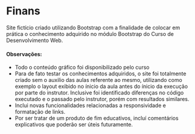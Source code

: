# Finans
Site fictício criado utilizando Bootstrap com a finalidade de colocar em prática o conhecimento adquirido no módulo Bootstrap do Curso de Desenvolvimento Web.

#### Observações:
 - Todo o conteúdo gráfico foi disponibilizado pelo curso
 - Para de fato testar os conhecimentos adquiridos, o site foi totalmente criado sem o auxilio das aulas referente ao mesmo, utilizando como exemplo o layout exibido no ínicio da aula antes do ínicio da execução por parte do instrutor. Inclusive foi identificado diferenças no código executado e o passado pelo instrutor, porém com resultados similares.
  - Inclui novas funcionalidades relacionadas a responsividade e formatação de links.
  - Por ser tratar de um produto de fim educativos, incluí comentários explicativos que poderão ser úteis futuramente.
